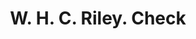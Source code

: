 ---
doi: 10.7916/D8M05HKB
date_other: '1900'
date_other_textual: 1900-1909
form: printed ephemera
genre:
- Checks (bank checks)
name:
- W. H. C. Riley
object_in_context_url: https://biggert.cul.columbia.edu/items/view/ave_biggert_01758
subject_hierarchical_geographic:
- Osborne, Kansas, United States
subject_name:
- W. H. C. Riley
title: W. H. C. Riley. Check
sort_title: W. H. C. Riley. Check
call_number: ave_biggert_01758
coordinates:
- 39.440555555555555,-98.69722222222222
pid: ave_biggert_01758
identifiers: ave_biggert_01758
thumbnail: https://derivativo-3.library.columbia.edu/iiif/2/ldpd:490872/full/!256,256/0/native.jpg
permalink: /biggert/ave_biggert_01758/
layout: iiif-image-page
---